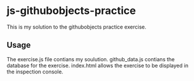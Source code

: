 # js-githubobjects-practice

This is my solution to the githubobjects practice exercise.

## Usage

The exercise.js file contians my soulution. github_data.js contians the database for the exercise. index.html allows the exercise to be displayed in the inspection console.